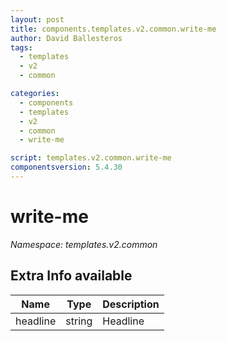 ```yaml
---
layout: post
title: components.templates.v2.common.write-me
author: David Ballesteros
tags:
  - templates
  - v2
  - common

categories:
  - components
  - templates
  - v2
  - common
  - write-me

script: templates.v2.common.write-me
componentsversion: 5.4.30
---
```

# write-me

*Namespace: templates.v2.common*

## Extra Info available

| Name | Type | Description |
| --- | --- | --- |
| headline | string | Headline |